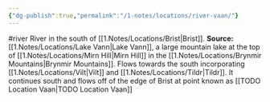 ```yaml
---
{"dg-publish":true,"permalink":"/1-notes/locations/river-vaan/"}
---
```


#river 
River in the south of [[1.Notes/Locations/Brist\|Brist]]. 
**Source:**  [[1.Notes/Locations/Lake Vann\|Lake Vann]], a large mountain lake at the top of [[1.Notes/Locations/Mirn Hill\|Mirn Hill]] in the [[1.Notes/Locations/Brynmir Mountains\|Brynmir Mountains]].
Flows towards the south incorporating [[1.Notes/Locations/Vilt\|Vilt]] and [[1.Notes/Locations/Tildr\|Tildr]]. It continues south and flows off of the edge of Brist at point known as [[TODO Location Vaan\|TODO Location Vaan]]